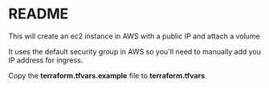 # README

This will create an ec2 instance in AWS with a public IP and attach a volume

It uses the default security group in AWS so you'll need to manually add you IP address for ingress.

Copy the **terraform.tfvars.example** file to **terraform.tfvars**
